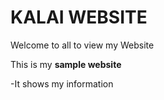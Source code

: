 # KALAI WEBSITE

Welcome to all to view my Website

This is my **sample website**

 -It shows my information